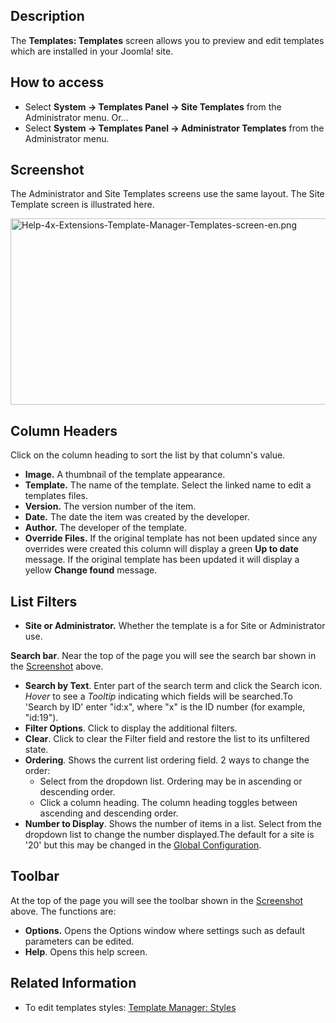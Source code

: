 <!-- Filename: Help4.x:Templates:_Templates / Display title: Templates: Templates -->

## Description

The **Templates: Templates** screen allows you to preview and edit
templates which are installed in your Joomla! site.

## How to access

- Select **System **→** Templates Panel **→** Site Templates** from the
  Administrator menu. Or...
- Select **System **→** Templates Panel **→** Administrator Templates**
  from the Administrator menu.

## Screenshot

The Administrator and Site Templates screens use the same layout. The
Site Template screen is illustrated here.

<img
src="https://docs.joomla.org/images/c/c6/Help-4x-Extensions-Template-Manager-Templates-screen-en.png"
decoding="async" data-file-width="800" data-file-height="298"
width="800" height="298"
alt="Help-4x-Extensions-Template-Manager-Templates-screen-en.png" />

## Column Headers

Click on the column heading to sort the list by that column's value.

- **Image.** A thumbnail of the template appearance.
- **Template.** The name of the template. Select the linked name to edit
  a templates files.
- **Version.** The version number of the item.
- **Date.** The date the item was created by the developer.
- **Author.** The developer of the template.
- **Override Files.** If the original template has not been updated
  since any overrides were created this column will display a green **Up
  to date** message. If the original template has been updated it will
  display a yellow **Change found** message.

## List Filters

- **Site or Administrator.** Whether the template is a for Site or
  Administrator use.

**Search bar**. Near the top of the page you will see the search bar
shown in the [Screenshot](#screenshot) above.

- **Search by Text**. Enter part of the search term and click the Search
  icon. *Hover* to see a *Tooltip* indicating which fields will be
  searched.To 'Search by ID' enter "id:x", where "x" is the ID number
  (for example, "id:19").
- **Filter Options**. Click to display the additional filters.
- **Clear**. Click to clear the Filter field and restore the list to its
  unfiltered state.
- **Ordering**. Shows the current list ordering field. 2 ways to change
  the order:
  - Select from the dropdown list. Ordering may be in ascending or
    descending order.
  - Click a column heading. The column heading toggles between ascending
    and descending order.
- **Number to Display**. Shows the number of items in a list. Select
  from the dropdown list to change the number displayed.The default for
  a site is '20' but this may be changed in the [Global
  Configuration](https://docs.joomla.org/Help4.x:Site_Global_Configuration/en#defaultlistlimit "Help4.x:Site Global Configuration/en").

## Toolbar

At the top of the page you will see the toolbar shown in the
[Screenshot](#Screenshot) above. The functions are:

- **Options.** Opens the Options window where settings such as default
  parameters can be edited.
- **Help**. Opens this help screen.

## Related Information

- To edit templates styles: [Template Manager:
  Styles](https://docs.joomla.org/Help4.x:Templates:_Styles/en "Help4.x:Templates: Styles/en")
